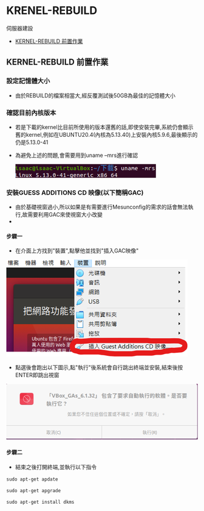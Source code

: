 # KRENEL-REBUILD
伺服器建設
* [KERNEL-REBUILD 前置作業](#kernel-rebuild-前置作業)


## KERNEL-REBUILD 前置作業
### 設定記憶體大小
- 由於REBUILD的檔案相當大,經反覆測試後50GB為最佳的記憶體大小

### 確認目前內核版本
- 若是下載的kernel比目前所使用的版本還舊的話,即使安裝完畢,系統仍會顯示舊的kernel,例如在UBUNTU20.4(內核為5.13.40)上安裝內核5.9.6,最後顯示的仍是5.13.0-41

- 為避免上述的問題,會需要用到uname –mrs進行確認

     ![uname-mrs](image/uname-mrs.png) 

### 安裝GUESS ADDITIONS CD 映像(以下簡稱GAC)
- 由於基礎視窗過小,所以如果是有需要進行Mesunconfig的需求的話會無法執行,故需要利用GAC來使視窗大小改變
- 
#### 步驟一
- 在介面上方找到"裝置",點擊他並找到"插入GAC映像"
    
![install-GAC](image/install-GAC.png)

- 點選後會跑出以下圖示,點"執行"後系統會自行跳出終端並安裝,結束後按ENTER即跳出視窗

![GAC-confirm](image/GAC-confirm.png)

#### 步驟二
- 結束之後打開終端,並執行以下指令

```shell
sudo apt-get apdate
```

```shell
sudo apt-get apgrade
```

```shell
sudo apt-get install dkms
```
